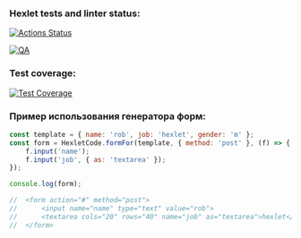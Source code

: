 ### Hexlet tests and linter status:

[![Actions Status](https://github.com/Creepycreep/typescript-project-81/actions/workflows/hexlet-check.yml/badge.svg)](https://github.com/Creepycreep/typescript-project-81/actions)

[![QA](https://github.com/Creepycreep/typescript-project-81/actions/workflows/QA.yml/badge.svg)](https://github.com/Creepycreep/typescript-project-81/actions/workflows/QA.yml)

### Test coverage:

[![Test Coverage](https://api.codeclimate.com/v1/badges/64ce19b7082e5cc93102/test_coverage)](https://codeclimate.com/github/Creepycreep/typescript-project-81/test_coverage)

### Пример использования генератора форм:

```javascript
const template = { name: 'rob', job: 'hexlet', gender: 'm' };
const form = HexletCode.formFor(template, { method: 'post' }, (f) => {
	f.input('name');
	f.input('job', { as: 'textarea' });
});

console.log(form);

//  <form action="#" method="post">
//      <input name="name" type="text" value="rob">
//      <textarea cols="20" rows="40" name="job" as="textarea">hexlet</textarea>
//  </form>
```
